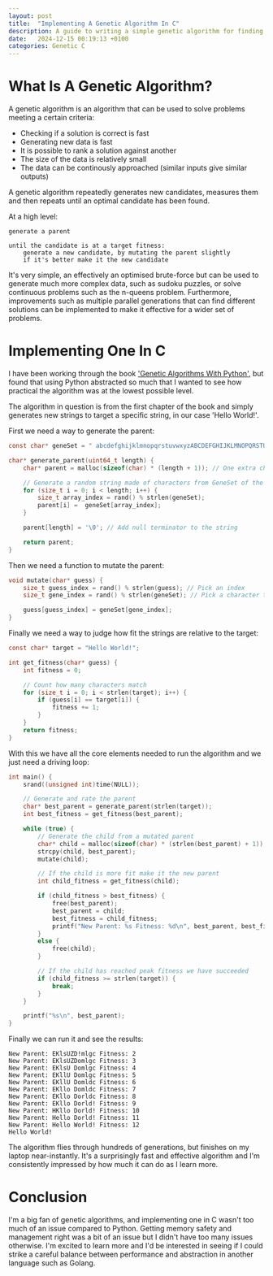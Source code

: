 ```yaml
---
layout: post
title:  "Implementing A Genetic Algorithm In C"
description: A guide to writing a simple genetic algorithm for finding a matching string
date:   2024-12-15 00:19:13 +0100
categories: Genetic C
---
```


# What Is A Genetic Algorithm?
A genetic algorithm is an algorithm that can be used to solve problems meeting a certain criteria:
- Checking if a solution is correct is fast
- Generating new data is fast
- It is possible to rank a solution against another
- The size of the data is relatively small
- The data can be continously approached (similar inputs give similar outputs)

A genetic algorithm repeatedly generates new candidates, measures them and then repeats until an optimal candidate has been found.

At a high level:
```
generate a parent

until the candidate is at a target fitness:
    generate a new candidate, by mutating the parent slightly
    if it's better make it the new candidate
```

It's very simple, an effectively an optimised brute-force but can be used to generate much more complex data, such as sudoku puzzles, or solve continuous problems such as the n-queens problem. Furthermore, improvements such as multiple parallel generations that can find different solutions can be implemented to make it effective for a wider set of problems.

# Implementing One In C
I have been working through the book ['Genetic Algorithms With Python'](https://www.amazon.co.uk/Genetic-Algorithms-Python-Clinton-Sheppard/dp/1540324001), but found that using Python abstracted so much that I wanted to see how practical the algorithm was at the lowest possible level.

The algorithm in question is from the first chapter of the book and simply generates new strings to target a specific string, in our case 'Hello World!'. 

First we need a way to generate the parent:
```c
const char* geneSet = " abcdefghijklmnopqrstuvwxyzABCDEFGHIJKLMNOPQRSTUVWXYZ!";

char* generate_parent(uint64_t length) {
    char* parent = malloc(sizeof(char) * (length + 1)); // One extra char for null terminator

    // Generate a random string made of characters from GeneSet of the target length
    for (size_t i = 0; i < length; i++) {
        size_t array_index = rand() % strlen(geneSet);
        parent[i] =  geneSet[array_index];
    }

    parent[length] = '\0'; // Add null terminator to the string

    return parent; 
}
```

Then we need a function to mutate the parent:
```c
void mutate(char* guess) {
    size_t guess_index = rand() % strlen(guess); // Pick an index
    size_t gene_index = rand() % strlen(geneSet); // Pick a character to set it to from GeneSet

    guess[guess_index] = geneSet[gene_index];
}
```

Finally we need a way to judge how fit the strings are relative to the target:
```c
const char* target = "Hello World!";

int get_fitness(char* guess) {
    int fitness = 0;

    // Count how many characters match
    for (size_t i = 0; i < strlen(target); i++) {
        if (guess[i] == target[i]) {
            fitness += 1;
        }
    }
    return fitness;
}
```

With this we have all the core elements needed to run the algorithm and we just need a driving loop:
```c
int main() {
    srand((unsigned int)time(NULL));

    // Generate and rate the parent
    char* best_parent = generate_parent(strlen(target));
    int best_fitness = get_fitness(best_parent);

    while (true) {
        // Generate the child from a mutated parent
        char* child = malloc(sizeof(char) * (strlen(best_parent) + 1));
        strcpy(child, best_parent);
        mutate(child);

        // If the child is more fit make it the new parent
        int child_fitness = get_fitness(child);

        if (child_fitness > best_fitness) {
            free(best_parent);
            best_parent = child;
            best_fitness = child_fitness;
            printf("New Parent: %s Fitness: %d\n", best_parent, best_fitness);
        }
        else {
            free(child);
        }

        // If the child has reached peak fitness we have succeeded
        if (child_fitness >= strlen(target)) {
            break;
        }
    }

    printf("%s\n", best_parent);
}
```

Finally we can run it and see the results:
```
New Parent: EKlsUZD!mlgc Fitness: 2
New Parent: EKlsUZDomlgc Fitness: 3
New Parent: EKlsU Domlgc Fitness: 4
New Parent: EKllU Domlgc Fitness: 5
New Parent: EKllU Domldc Fitness: 6
New Parent: EKllo Domldc Fitness: 7
New Parent: EKllo Dorldc Fitness: 8
New Parent: EKllo Dorld! Fitness: 9
New Parent: HKllo Dorld! Fitness: 10
New Parent: Hello Dorld! Fitness: 11
New Parent: Hello World! Fitness: 12
Hello World!

```

The algorithm flies through hundreds of generations, but finishes on my laptop near-instantly. It's a surprisingly fast and effective algorithm and I'm consistently impressed by how much it can do as I learn more.

# Conclusion
I'm a big fan of genetic algorithms, and implementing one in C wasn't too much of an issue compared to Python. Getting memory safety and management right was a bit of an issue but I didn't have too many issues otherwise. I'm excited to learn more and I'd be interested in seeing if I could strike a careful balance between performance and abstraction in another language such as Golang.